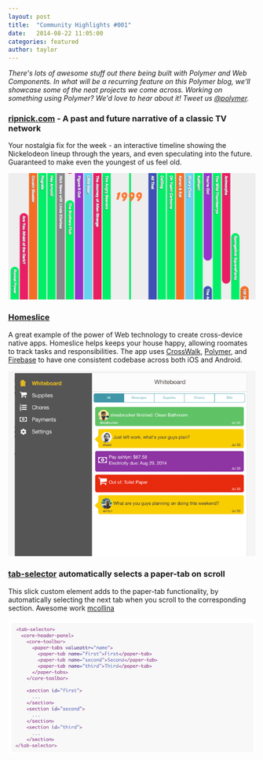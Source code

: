 ```yaml
---
layout: post
title:  "Community Highlights #001"
date:   2014-08-22 11:05:00
categories: featured
author: taylor
---
```

_There's lots of awesome stuff out there being built with Polymer and Web Components. In what will be a recurring feature on this Polymer blog, we'll showcase some of the neat projects we come across. Working on something using Polymer? We'd love to hear about it! Tweet us [@polymer](https://twitter.com/Polymer)._

### [ripnick.com](ripnick.com) - A past and future narrative of a classic TV network

Your nostalgia fix for the week - an interactive timeline showing the Nickelodeon lineup through the years, and even speculating into the future. Guaranteed to make even the youngest of us feel old.

![ripnick.com screenshot](/images/featured/ripnick.com.png)

### [Homeslice](http://www.homesliceapp.com/)

A great example of the power of Web technology to create cross-device native apps. Homeslice helps keeps your house happy, allowing roomates to track tasks and responsibilities. The app uses [CrossWalk](https://crosswalk-project.org/), [Polymer](http://polymer-project.org), and [Firebase](https://www.firebase.com/) to have one consistent codebase across both iOS and Android.

![homeslice screenshot](/images/featured/homeslice.png)

### [tab-selector](http://mcollina.github.io/tab-selector/components/tab-selector/) automatically selects a paper-tab on scroll

This slick custom element adds to the paper-tab functionality, by automatically selecting the next tab when you scroll to the corresponding section. Awesome work [mcollina](https://github.com/mcollina)

![tab-selector code screenshot](/images/featured/tab-selector.png)
